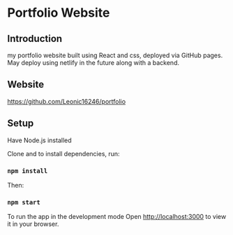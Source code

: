 # Portfolio Website

## Introduction
my portfolio website built using React and css, deployed via GitHub pages. May deploy using netlify in the future along with a backend.

## Website
https://github.com/Leonic16246/portfolio

## Setup
Have Node.js installed

Clone and to install dependencies, run:
### `npm install`

Then:

### `npm start`

To run the app in the development mode
Open [http://localhost:3000](http://localhost:3000) to view it in your browser.
